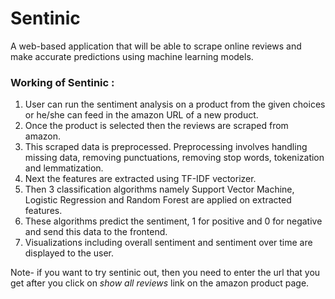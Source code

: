 # Sentinic

A web-based application that will be able to scrape online reviews and make accurate predictions using machine learning models.

### Working of Sentinic :
1. User can run the sentiment analysis on a product from the given choices or he/she can feed 
in the amazon URL of a new product. <br>
2. Once the product is selected then the reviews are scraped from amazon. <br>
3. This scraped data is preprocessed. Preprocessing involves handling missing data, removing 
punctuations, removing stop words, tokenization and lemmatization. <br>
4. Next the features are extracted using TF-IDF vectorizer. <br>
5. Then 3 classification algorithms namely Support Vector Machine, Logistic Regression and 
Random Forest are applied on extracted features. <br>
6. These algorithms predict the sentiment, 1 for positive and 0 for negative and send this data 
to the frontend. <br>
7. Visualizations including overall sentiment and sentiment over time are displayed to the 
user. <br>

Note- if you want to try sentinic out, then you need to enter the url that you get after you click on *show all reviews* link on the amazon product page.



